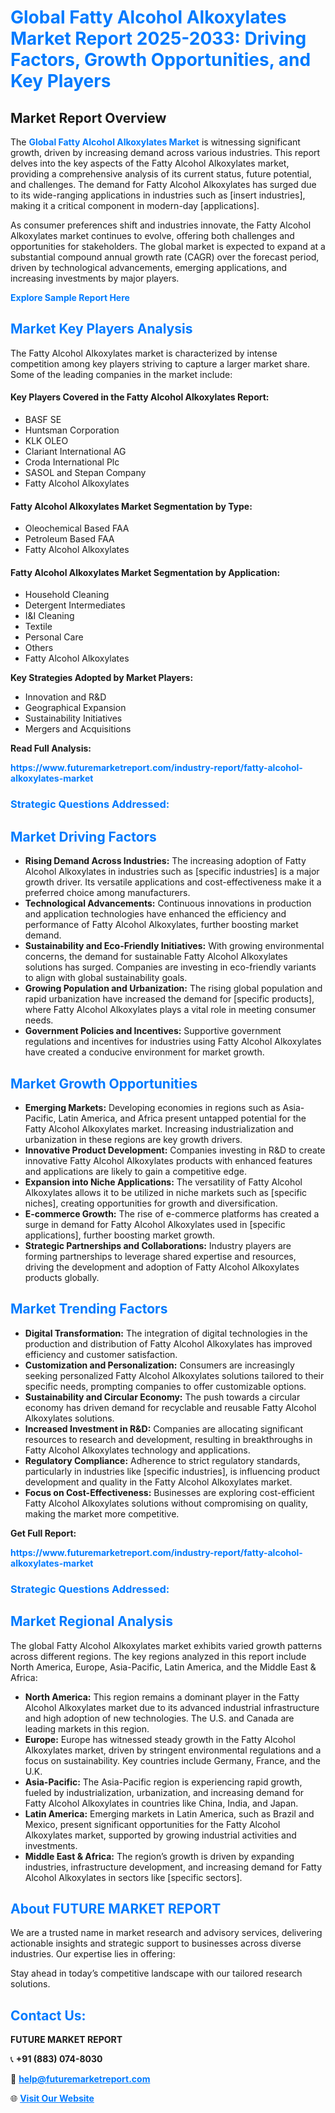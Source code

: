 <h1 style="color: #007BFF;">Global Fatty Alcohol Alkoxylates Market Report 2025-2033: Driving Factors, Growth Opportunities, and Key Players</h1>

<section id="overview">
<h2>Market Report Overview</h2>
<p>The <a href="https://www.futuremarketreport.com/industry-report/fatty-alcohol-alkoxylates-market" style="color: #007BFF; text-decoration: none;"><strong>Global Fatty Alcohol Alkoxylates Market</strong></a> is witnessing significant growth, driven by increasing demand across various industries. This report delves into the key aspects of the Fatty Alcohol Alkoxylates market, providing a comprehensive analysis of its current status, future potential, and challenges. The demand for Fatty Alcohol Alkoxylates has surged due to its wide-ranging applications in industries such as [insert industries], making it a critical component in modern-day [applications].</p>
<p>As consumer preferences shift and industries innovate, the Fatty Alcohol Alkoxylates market continues to evolve, offering both challenges and opportunities for stakeholders. The global market is expected to expand at a substantial compound annual growth rate (CAGR) over the forecast period, driven by technological advancements, emerging applications, and increasing investments by major players.</p>
</section>

<section id="overview">
<p><a href="https://www.futuremarketreport.com/request-sample/reportId=106843" style="color: #007BFF; text-decoration: none;"><strong>Explore Sample Report Here</strong></a></p>
</section>

<section id="key-players">
<h2 style="color: #007BFF;">Market Key Players Analysis</h2>
<p>The Fatty Alcohol Alkoxylates market is characterized by intense competition among key players striving to capture a larger market share. Some of the leading companies in the market include:</p>
<h4>Key Players Covered in the Fatty Alcohol Alkoxylates Report:</h4>
<ul><li>BASF SE</li><li>Huntsman Corporation</li><li>KLK OLEO</li><li>Clariant International AG</li><li>Croda International Plc</li><li>SASOL and Stepan Company</li><li>Fatty Alcohol Alkoxylates</li></ul>
<h4>Fatty Alcohol Alkoxylates Market Segmentation by Type:</h4>
<ul><li>Oleochemical Based FAA</li><li>Petroleum Based FAA</li><li>Fatty Alcohol Alkoxylates</li></ul>

<h4>Fatty Alcohol Alkoxylates Market Segmentation by Application:</h4>
<ul><li>Household Cleaning</li><li>Detergent Intermediates</li><li>I&amp;I Cleaning</li><li>Textile</li><li>Personal Care</li><li>Others</li><li>Fatty Alcohol Alkoxylates</li></ul>
<p><strong>Key Strategies Adopted by Market Players:</strong></p>
<ul>
<li>Innovation and R&D</li>
<li>Geographical Expansion</li>
<li>Sustainability Initiatives</li>
<li>Mergers and Acquisitions</li>
</ul>
</section>

<section>
<p><strong>Read Full Analysis: </strong></p><a href="https://www.futuremarketreport.com/industry-report/fatty-alcohol-alkoxylates-market" style="color: #007BFF; text-decoration: none;"><strong>https://www.futuremarketreport.com/industry-report/fatty-alcohol-alkoxylates-market</strong></a>
<h3 style="color: #007BFF;">Strategic Questions Addressed:</h3>
</section>

<section id="driving-factors">
<h2 style="color: #007BFF;">Market Driving Factors</h2>
<ul>
<li><strong>Rising Demand Across Industries:</strong> The increasing adoption of Fatty Alcohol Alkoxylates in industries such as [specific industries] is a major growth driver. Its versatile applications and cost-effectiveness make it a preferred choice among manufacturers.</li>
<li><strong>Technological Advancements:</strong> Continuous innovations in production and application technologies have enhanced the efficiency and performance of Fatty Alcohol Alkoxylates, further boosting market demand.</li>
<li><strong>Sustainability and Eco-Friendly Initiatives:</strong> With growing environmental concerns, the demand for sustainable Fatty Alcohol Alkoxylates solutions has surged. Companies are investing in eco-friendly variants to align with global sustainability goals.</li>
<li><strong>Growing Population and Urbanization:</strong> The rising global population and rapid urbanization have increased the demand for [specific products], where Fatty Alcohol Alkoxylates plays a vital role in meeting consumer needs.</li>
<li><strong>Government Policies and Incentives:</strong> Supportive government regulations and incentives for industries using Fatty Alcohol Alkoxylates have created a conducive environment for market growth.</li>
</ul>
</section>

<section id="growth-opportunities">
<h2 style="color: #007BFF;">Market Growth Opportunities</h2>
<ul>
<li><strong>Emerging Markets:</strong> Developing economies in regions such as Asia-Pacific, Latin America, and Africa present untapped potential for the Fatty Alcohol Alkoxylates market. Increasing industrialization and urbanization in these regions are key growth drivers.</li>
<li><strong>Innovative Product Development:</strong> Companies investing in R&D to create innovative Fatty Alcohol Alkoxylates products with enhanced features and applications are likely to gain a competitive edge.</li>
<li><strong>Expansion into Niche Applications:</strong> The versatility of Fatty Alcohol Alkoxylates allows it to be utilized in niche markets such as [specific niches], creating opportunities for growth and diversification.</li>
<li><strong>E-commerce Growth:</strong> The rise of e-commerce platforms has created a surge in demand for Fatty Alcohol Alkoxylates used in [specific applications], further boosting market growth.</li>
<li><strong>Strategic Partnerships and Collaborations:</strong> Industry players are forming partnerships to leverage shared expertise and resources, driving the development and adoption of Fatty Alcohol Alkoxylates products globally.</li>
</ul>
</section>

<section id="trending-factors">
<h2 style="color: #007BFF;">Market Trending Factors</h2>
<ul>
<li><strong>Digital Transformation:</strong> The integration of digital technologies in the production and distribution of Fatty Alcohol Alkoxylates has improved efficiency and customer satisfaction.</li>
<li><strong>Customization and Personalization:</strong> Consumers are increasingly seeking personalized Fatty Alcohol Alkoxylates solutions tailored to their specific needs, prompting companies to offer customizable options.</li>
<li><strong>Sustainability and Circular Economy:</strong> The push towards a circular economy has driven demand for recyclable and reusable Fatty Alcohol Alkoxylates solutions.</li>
<li><strong>Increased Investment in R&D:</strong> Companies are allocating significant resources to research and development, resulting in breakthroughs in Fatty Alcohol Alkoxylates technology and applications.</li>
<li><strong>Regulatory Compliance:</strong> Adherence to strict regulatory standards, particularly in industries like [specific industries], is influencing product development and quality in the Fatty Alcohol Alkoxylates market.</li>
<li><strong>Focus on Cost-Effectiveness:</strong> Businesses are exploring cost-efficient Fatty Alcohol Alkoxylates solutions without compromising on quality, making the market more competitive.</li>
</ul>
</section>

<section>
<p><strong>Get Full Report: </strong></p><a href="https://www.futuremarketreport.com/industry-report/fatty-alcohol-alkoxylates-market" style="color: #007BFF; text-decoration: none;"><strong>https://www.futuremarketreport.com/industry-report/fatty-alcohol-alkoxylates-market</strong></a>
<h3 style="color: #007BFF;">Strategic Questions Addressed:</h3>
</section>


<section id="regional-analysis">
<h2 style="color: #007BFF;">Market Regional Analysis</h2>
<p>The global Fatty Alcohol Alkoxylates market exhibits varied growth patterns across different regions. The key regions analyzed in this report include North America, Europe, Asia-Pacific, Latin America, and the Middle East & Africa:</p>
<ul>
<li><strong>North America:</strong> This region remains a dominant player in the Fatty Alcohol Alkoxylates market due to its advanced industrial infrastructure and high adoption of new technologies. The U.S. and Canada are leading markets in this region.</li>
<li><strong>Europe:</strong> Europe has witnessed steady growth in the Fatty Alcohol Alkoxylates market, driven by stringent environmental regulations and a focus on sustainability. Key countries include Germany, France, and the U.K.</li>
<li><strong>Asia-Pacific:</strong> The Asia-Pacific region is experiencing rapid growth, fueled by industrialization, urbanization, and increasing demand for Fatty Alcohol Alkoxylates in countries like China, India, and Japan.</li>
<li><strong>Latin America:</strong> Emerging markets in Latin America, such as Brazil and Mexico, present significant opportunities for the Fatty Alcohol Alkoxylates market, supported by growing industrial activities and investments.</li>
<li><strong>Middle East & Africa:</strong> The region’s growth is driven by expanding industries, infrastructure development, and increasing demand for Fatty Alcohol Alkoxylates in sectors like [specific sectors].</li>
</ul>
</section>

<footer>
<h2 style="color: #007BFF;">About FUTURE MARKET REPORT</h2>
<p>We are a trusted name in market research and advisory services, delivering actionable insights and strategic support to businesses across diverse industries. Our expertise lies in offering:</p>

<p>Stay ahead in today’s competitive landscape with our tailored research solutions.</p>

<h2 style="color: #007BFF;">Contact Us:</h2>
<p><strong>FUTURE MARKET REPORT</strong></p>
<p>📞 <strong>+91 (883) 074-8030</strong></p>
<p>📧 <strong><a href="mailto:help@futuremarketreport.com" style="color: #007BFF;">help@futuremarketreport.com</a></strong></p>
<p>🌐 <strong><a href="https://www.futuremarketreport.com/" style="color: #007BFF;">Visit Our Website</a></strong></p>
</footer>